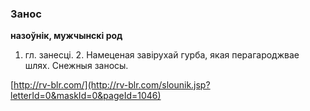 ### Занос
**назоўнік, мужчынскі род**

1. гл. занесці. 2. Намеценая завірухай гурба, якая перагароджвае шлях. Снежныя заносы.

<a rel="author">[http://rv-blr.com/](http://rv-blr.com/slounik.jsp?letterId=0&maskId=0&pageId=1046)</a>
